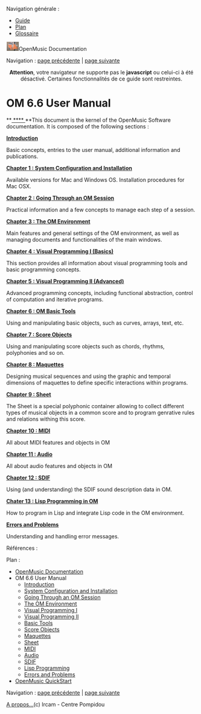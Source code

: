 <div id="tplf" class="tplPage">

<div id="tplh">

<span class="hidden">Navigation générale : </span>

  - [<span>Guide</span>](OM-Documentation.md)
  - [<span>Plan</span>](OM-Documentation_1.md)
  - [<span>Glossaire</span>](OM-Documentation_2.md)

</div>

<div id="tplt">

![](../tplRes/page/empty.gif)![](../res/logoom1.png)<span class="tplTi">OpenMusic
Documentation</span>

</div>

<div class="tplNav">

<span class="hidden">Navigation : </span>[<span>page
précédente</span>](OM-Documentation.md "page précédente(OpenMusic Documentation)")<span class="hidden">
| </span>[<span>page
suivante</span>](00-Sommaire.md "page suivante(Introduction)")

</div>

<div id="tplc" class="tplc_out_yes">

<div style="text-align: center;">

**Attention**, votre navigateur ne supporte pas le **javascript** ou
celui-ci à été désactivé. Certaines fonctionnalités de ce guide sont
restreintes.

</div>

<div class="headCo">

# <span>OM 6.6 User Manual</span>

<div class="headCo_co">

<div>

<div class="infobloc">

<div class="txt">

[<span> </span>](00-Sommaire.md) \*\*[<span> \*\*\*\*
</span>](00-Sommaire.md)\*\*This document is the kernel of the OpenMusic
Software documentation. It is composed of the following sections :

**[<span>**Introduction** </span>](00-Sommaire.md)**

Basic concepts, entries to the user manual, additional information and
publications.

**[<span>**Chapter 1 : System Configuration and Installation**
</span>](Installation.md)**

Available versions for Mac and Windows OS. Installation procedures for
Mac OSX.

**[<span>**Chapter 2 : Going Through an OM Session**
</span>](Goingthrough.md)**

Practical information and a few concepts to manage each step of a
session.

**[<span>**Chapter 3 : The OM Environment** </span>](Environment.md)**

Main features and general settings of the OM environment, as well as
managing documents and functionalities of the main windows.

**[<span>**Chapter 4 : Visual Programming I (Basics)**
</span>](BasicVisualProgramming.md)**

This section provides all information about visual programming tools and
basic programming concepts.

[<span>**Chapter 5 : Visual Programming II
(Advanced)**</span>](AdvancedVisualProgramming.md)

Advanced programming concepts, including functional abstraction, control
of computation and iterative programs.

**[<span>**Chapter** 6 : OM Basic Tools</span>](BasicObjects.md)**

Using and manipulating basic objects, such as curves, arrays, text, etc.

**[<span>**Chapter** 7 : Score Objects</span>](BasicObjects.md)**

Using and manipulating score objects such as chords, rhythms,
polyphonies and so on.

**[<span>**Chapter** 8 : Maquettes</span>](Maquettes.md)**

Designing musical sequences and using the graphic and temporal
dimensions of maquettes to define specific interactions within programs.

**[<span>**Chapter** 9 : Sheet</span>](Sheet.md)**

The Sheet is a special polyphonic container allowing to collect
different types of musical objects in a common score and to program
genrative rules and relations withing this score.

**[<span>**Chapter 10 : MIDI** </span>](MIDI.md)**

All about MIDI features and objects in OM

**[<span>**Chapter 11 :** **Audio** </span>](Audio.md)**

All about audio features and objects in OM

**[<span>**Chapter 12 :** **SDIF** </span>](SDIF.md)**

Using (and understanding) the SDIF sound description data in OM.

**[<span>**Chater 13 :** **Lis**p Programming in OM</span>](Lisp.md)**

How to program in Lisp and integrate Lisp code in the OM environment.

**[<span>**Errors and Problems** </span>](errors.md)**

Understanding and handling error messages.

</div>

</div>

</div>

</div>

</div>

<span class="hidden">Références : </span>

</div>

<div id="tplo" class="tplo_out_yes">

<div class="tplOTp">

<div class="tplOBm">

<div id="mnuFrm">

<span class="hidden">Plan :</span>

<div id="mnuFrmUp" onmouseout="menuScrollTiTask.fSpeed=0;" onmouseover="if(menuScrollTiTask.fSpeed&gt;=0) {menuScrollTiTask.fSpeed=-2; scTiLib.addTaskNow(menuScrollTiTask);}" onclick="menuScrollTiTask.fSpeed-=2;" style="display: none;">

<span id="mnuFrmUpLeft">[](#)</span><span id="mnuFrmUpCenter"></span><span id="mnuFrmUpRight"></span>

</div>

<div id="mnuScroll">

  - [<span>OpenMusic Documentation</span>](OM-Documentation.md)
  - <span id="i0" class="outLeftSel_yes"><span>OM 6.6 User
    Manual</span></span>
      - [<span>Introduction</span>](00-Sommaire.md)
      - [<span>System Configuration and
        Installation</span>](Installation.md)
      - [<span>Going Through an OM Session</span>](Goingthrough.md)
      - [<span>The OM Environment</span>](Environment.md)
      - [<span>Visual Programming I</span>](BasicVisualProgramming.md)
      - [<span>Visual Programming
        II</span>](AdvancedVisualProgramming.md)
      - [<span>Basic Tools</span>](BasicObjects.md)
      - [<span>Score Objects</span>](ScoreObjects.md)
      - [<span>Maquettes</span>](Maquettes.md)
      - [<span>Sheet</span>](Sheet.md)
      - [<span>MIDI</span>](MIDI.md)
      - [<span>Audio</span>](Audio.md)
      - [<span>SDIF</span>](SDIF.md)
      - [<span>Lisp Programming</span>](Lisp.md)
      - [<span>Errors and Problems</span>](errors.md)
  - [<span>OpenMusic QuickStart</span>](QuickStart-Chapters.md)

</div>

<div id="mnuFrmDown" onmouseout="menuScrollTiTask.fSpeed=0;" onmouseover="if(menuScrollTiTask.fSpeed&lt;=0) {menuScrollTiTask.fSpeed=2; scTiLib.addTaskNow(menuScrollTiTask);}" onclick="menuScrollTiTask.fSpeed+=2;" style="display: none;">

<span id="mnuFrmDownLeft">[](#)</span><span id="mnuFrmDownCenter"></span><span id="mnuFrmDownRight"></span>

</div>

</div>

</div>

</div>

</div>

<div class="tplNav">

<span class="hidden">Navigation : </span>[<span>page
précédente</span>](OM-Documentation.md "page précédente(OpenMusic Documentation)")<span class="hidden">
| </span>[<span>page
suivante</span>](00-Sommaire.md "page suivante(Introduction)")

</div>

<div id="tplb">

[<span>A propos...</span>](OM-Documentation_3.md)(c) Ircam - Centre
Pompidou

</div>

</div>

